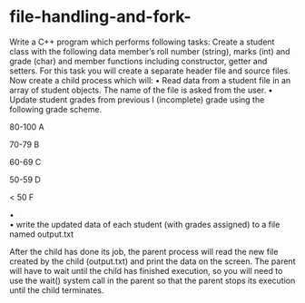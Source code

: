 # file-handling-and-fork-

Write a C++ program which performs following tasks:
Create a student class with the following data member’s roll number (string), marks (int) and grade (char) and member functions including constructor, getter and setters. For this task you will create a separate header file and source files. 
Now create a child process which will:
•	Read data from a student file in an array of student objects. The name of the file is asked from the user.
•	Update student grades from previous I (incomplete) grade using the following grade scheme.


80-100 A

70-79 B

60-69 C

50-59 D

< 50 F




•	
•	write the updated data of each student (with grades assigned) to a file named output.txt








After the child has done its job, the parent process will read the new file created by the child (output.txt) and print the data on the screen. The parent will have to wait until the child has finished execution, so you will need to use the wait() system call in the parent so that the parent stops its execution until the child terminates.
